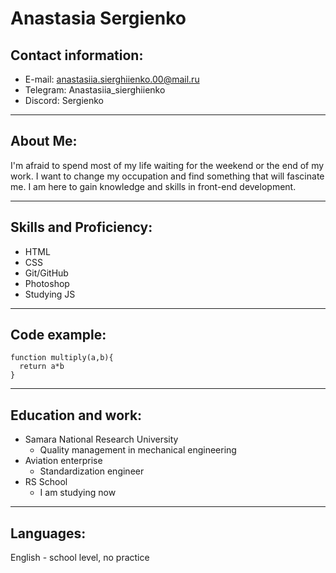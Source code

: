 # __Anastasia Sergienko__
## Contact information:
- E-mail: anastasiia.sierghiienko.00@mail.ru
- Telegram: Anastasiia_sierghiienko
- Discord: Sergienko
***
## About Me:
I'm afraid to spend most of my life waiting for the weekend or the end of my work. I want to change my occupation and find something that will fascinate me. I am here to gain knowledge and skills in front-end development.
***
## Skills and Proficiency:
- HTML
- CSS
- Git/GitHub
- Photoshop
- Studying JS
***
## Code example:
```
function multiply(a,b){
  return a*b
}
```
***
## Education and work:
- Samara National Research University 
  - Quality management in mechanical engineering
- Aviation enterprise
  - Standardization engineer
- RS School
  - I am studying now
***
## Languages:
English - school level, no practice
